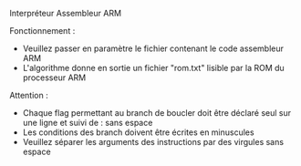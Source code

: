 Interpréteur Assembleur ARM

Fonctionnement :
- Veuillez passer en paramètre le fichier contenant le code assembleur ARM
- L'algorithme donne en sortie un fichier "rom.txt" lisible par la ROM du processeur ARM

Attention :
- Chaque flag permettant au branch de boucler doit être déclaré seul sur une ligne et suivi de : sans espace
- Les conditions des branch doivent être écrites en minuscules
- Veuillez séparer les arguments des instructions par des virgules sans espace